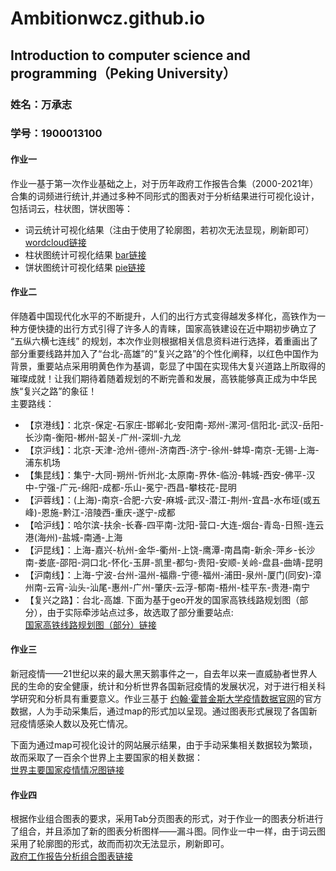 # Ambitionwcz.github.io
## Introduction to computer science and programming（Peking University） 

### 姓名：万承志
### 学号：1900013100

#### 作业一
作业一基于第一次作业基础之上，对于历年政府工作报告合集（2000-2021年）合集的词频进行统计,并通过多种不同形式的图表对于分析结果进行可视化设计，包括词云，柱状图，饼状图等：  
* 词云统计可视化结果（注由于使用了轮廓图，若初次无法显现，刷新即可）  
[wordcloud链接](https://Ambitionwcz.github.io/历年政府工作报告合集词云.html)  
* 柱状图统计可视化结果
[bar链接](https://Ambitionwcz.github.io/历年政府工作报告词频统计柱状图.html)  
* 饼状图统计可视化结果
[pie链接](https://Ambitionwcz.github.io/历年政府工作报告饼状图.html)  

#### 作业二
  伴随着中国现代化水平的不断提升，人们的出行方式变得越发多样化，高铁作为一种方便快捷的出行方式引得了许多人的青睐，国家高铁建设在近中期初步确立了 “五纵六横七连线” 的规划，本次作业则根据相关信息资料进行选择，着重画出了部分重要线路并加入了“台北-高雄”的“复兴之路”的个性化阐释，以红色中国作为背景，重要站点采用明黄色作为基调，彰显了中国在实现伟大复兴道路上所取得的璀璨成就！让我们期待着随着规划的不断完善和发展，高铁能够真正成为中华民族“复兴之路”的象征！  
主要路线：  
* 【京港线】：北京-保定-石家庄-邯郸北-安阳南-郑州-漯河-信阳北-武汉-岳阳-长沙南-衡阳-郴州-韶关-广州-深圳-九龙
* 【京沪线】：北京-天津-沧州-德州-济南西-济宁-徐州-蚌埠-南京-无锡-上海-浦东机场
* 【集昆线】：集宁-大同-朔州-忻州北-太原南-界休-临汾-韩城-西安-佛平-汉中-宁强-广元-绵阳-成都-乐山-冕宁-西昌-攀枝花-昆明
* 【沪蓉线】：(上海)-南京-合肥-六安-麻城-武汉-潜江-荆州-宜昌-水布垭(或五峰)-恩施-黔江-涪陵西-重庆-遂宁-成都
* 【哈沪线】：哈尔滨-扶余-长春-四平南-沈阳-营口-大连-烟台-青岛-日照-连云港(海州)-盐城-南通-上海
* 【沪昆线】：上海-嘉兴-杭州-金华-衢州-上饶-鹰潭-南昌南-新余-萍乡-长沙南-娄底-邵阳-洞口北-怀化-玉屏-凯里-都匀-贵阳-安顺-关岭-盘县-曲靖-昆明
* 【沪南线】：上海-宁波-台州-温州-福鼎-宁德-福州-浦田-泉州-厦门(同安)-漳州南-云宵-汕头-汕尾-惠州-广州-肇庆-云浮-郁南-梧州-桂平东-贵港-南宁
* 【复兴之路】：台北-高雄. 
  下面为基于geo开发的国家高铁线路规划图（部分），由于实际牵涉站点过多，故选取了部分重要站点:    
  [国家高铁线路规划图（部分）链接](https://Ambitionwcz.github.io/geo_高铁线路规划图.html) 

#### 作业三
  新冠疫情——21世纪以来的最大黑天鹅事件之一，自去年以来一直威胁者世界人民的生命的安全健康，统计和分析世界各国新冠疫情的发展状况，对于进行相关科学研究和分析具有重要意义。作业三基于
  [约翰·霍普金斯大学疫情数据官网](https://coronavirus.jhu.edu/map.html)的官方数据，人为手动采集后，通过map的形式加以呈现。通过图表形式展现了各国新冠疫情感染人数以及死亡情况。  

 下面为通过map可视化设计的网站展示结果，由于手动采集相关数据较为繁琐，故而采取了一百余个世界上主要国家的相关数据：  
  [世界主要国家疫情情况图链接](https://Ambitionwcz.github.io/map_COVID_19.html) 

#### 作业四
根据作业组合图表的要求，采用Tab分页图表的形式，对于作业一的图表分析进行了组合，并且添加了新的图表分析图样——漏斗图。同作业一中一样，由于词云图采用了轮廓图的形式，故而而初次无法显示，刷新即可。  
[政府工作报告分析组合图表链接](https://Ambitionwcz.github.io/tab_组合图表.html) 

